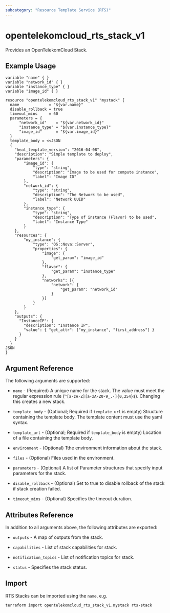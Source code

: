 ```yaml
---
subcategory: "Resource Template Service (RTS)"
---
```


# opentelekomcloud_rts_stack_v1

Provides an OpenTelekomCloud Stack.

## Example Usage

```hcl
variable "name" { }
variable "network_id" { }
variable "instance_type" { }
variable "image_id" { }
 
resource "opentelekomcloud_rts_stack_v1" "mystack" {
  name             = "${var.name}"
  disable_rollback = true
  timeout_mins     = 60
  parameters = {
      "network_id"    = "${var.network_id}"
      "instance_type" = "${var.instance_type}"
      "image_id"      = "${var.image_id}"
  }
  template_body = <<JSON
  {
    "heat_template_version": "2016-04-08",
    "description": "Simple template to deploy",
    "parameters": {
        "image_id": {
            "type": "string",
            "description": "Image to be used for compute instance",
            "label": "Image ID"
        },
        "network_id": {
            "type": "string",
            "description": "The Network to be used",
            "label": "Network UUID"
        },
        "instance_type": {
            "type": "string",
            "description": "Type of instance (Flavor) to be used",
            "label": "Instance Type"
        }
    },
    "resources": {
        "my_instance": {
            "type": "OS::Nova::Server",
            "properties": {
                "image": {
                    "get_param": "image_id"
                },
                "flavor": {
                    "get_param": "instance_type"
                },
                "networks": [{
                    "network": {
                        "get_param": "network_id"
                    }
                }]
            }
        }
    },
    "outputs": {
      "InstanceIP": {
        "description": "Instance IP",
        "value": { "get_attr": ["my_instance", "first_address"] }
      }
    }
  }
JSON
}
```

## Argument Reference

The following arguments are supported:

* `name` - (Required) A unique name for the stack. The value must meet the regular expression rule (`^[a-zA-Z][a-zA-Z0-9_.-]{0,254}$`). Changing this creates a new stack.

* `template_body` - (Optional; Required if `template_url` is empty) Structure containing the template body. The template content must use the yaml syntax.

* `template_url` - (Optional; Required if `template_body` is empty) Location of a file containing the template body.

* `environment` - (Optional) Tthe environment information about the stack.

* `files` - (Optional) Files used in the environment.

* `parameters` - (Optional) A list of Parameter structures that specify input parameters for the stack.

* `disable_rollback` - (Optional) Set to true to disable rollback of the stack if stack creation failed.

* `timeout_mins` - (Optional) Specifies the timeout duration.

## Attributes Reference

In addition to all arguments above, the following attributes are exported:

* `outputs` - A map of outputs from the stack.

* `capabilities` - List of stack capabilities for stack.

* `notification_topics` - List of notification topics for stack.

* `status` - Specifies the stack status.


## Import

RTS Stacks can be imported using the `name`, e.g.

```sh
terraform import opentelekomcloud_rts_stack_v1.mystack rts-stack
```
